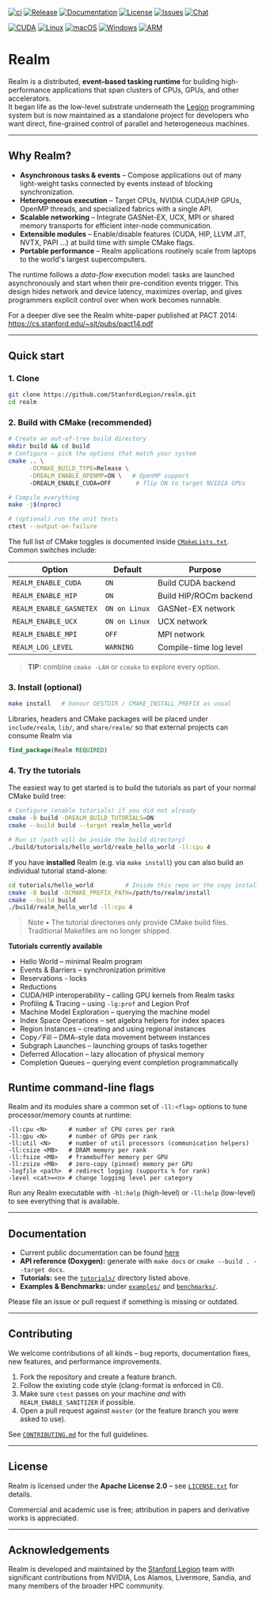 [![ci](https://github.com/stanfordlegion/realm/actions/workflows/ci.yml/badge.svg)](https://github.com/StanfordLegion/realm/actions/workflows/ci.yml)
[![Release](https://img.shields.io/github/release/stanfordlegion/realm.svg)](https://github.com/StanfordLegion/realm/releases/latest)
[![Documentation](https://img.shields.io/badge/docs-grey.svg?logo=doxygen&logoColor=white&labelColor=blue)](https://legion.stanford.edu/realm/doc)
[![License](https://img.shields.io/github/license/stanfordlegion/realm.svg)](https://github.com/StanfordLegion/realm/blob/main/LICENSE.txt)
[![Issues](https://img.shields.io/github/issues/stanfordlegion/realm.svg)](https://github.com/StanfordLegion/realm/issues)
[![Chat](https://img.shields.io/badge/zulip-join_chat-brightgreen.svg)](https://legion.zulipchat.com)

[![CUDA](https://img.shields.io/badge/CUDA-76B900?logo=nvidia&logoColor=fff)](#)
[![Linux](https://img.shields.io/badge/Linux-FCC624?logo=linux&logoColor=black)](#)
[![macOS](https://img.shields.io/badge/macOS-000000?logo=apple&logoColor=F0F0F0)](#)
[![Windows](https://custom-icon-badges.demolab.com/badge/Windows-0078D6?logo=windows11&logoColor=white)](#)
[![ARM](https://img.shields.io/badge/ARM-white?logo=arm&logoColor=white&color=blue)](#)

# Realm

Realm is a distributed, **event–based tasking runtime** for building high-performance applications that span clusters of CPUs, GPUs, and other accelerators.  
It began life as the low-level substrate underneath the [Legion](https://github.com/StanfordLegion/legion) programming system but is now maintained as a standalone project for developers who want direct, fine-grained control of parallel and heterogeneous machines.

---

## Why Realm?

* **Asynchronous tasks & events** – Compose applications out of many light-weight tasks connected by events instead of blocking synchronization.
* **Heterogeneous execution** – Target CPUs, NVIDIA CUDA/HIP GPUs, OpenMP threads, and specialized fabrics with a single API.
* **Scalable networking** – Integrate GASNet-EX, UCX, MPI or shared memory transports for efficient inter-node communication.
* **Extensible modules** – Enable/disable features (CUDA, HIP, LLVM JIT, NVTX, PAPI …) at build time with simple CMake flags.
* **Portable performance** – Realm applications routinely scale from laptops to the world's largest supercomputers.

The runtime follows a *data-flow* execution model: tasks are launched asynchronously and start when their pre-condition events trigger. This design hides network and device latency, maximizes overlap, and gives programmers explicit control over when work becomes runnable.

For a deeper dive see the Realm white-paper published at PACT 2014:  
https://cs.stanford.edu/~sjt/pubs/pact14.pdf

---

## Quick start

### 1. Clone
```bash
git clone https://github.com/StanfordLegion/realm.git
cd realm
```

### 2. Build with CMake (recommended)
```bash
# Create an out-of-tree build directory
mkdir build && cd build
# Configure – pick the options that match your system
cmake .. \
      -DCMAKE_BUILD_TYPE=Release \
      -DREALM_ENABLE_OPENMP=ON \   # OpenMP support
      -DREALM_ENABLE_CUDA=OFF       # flip ON to target NVIDIA GPUs

# Compile everything
make -j$(nproc)

# (optional) run the unit tests
ctest --output-on-failure
```
The full list of CMake toggles is documented inside [`CMakeLists.txt`](CMakeLists.txt).  Common switches include:

| Option | Default | Purpose |
| ------ | ------- | ------- |
| `REALM_ENABLE_CUDA` | `ON`  | Build CUDA backend |
| `REALM_ENABLE_HIP`  | `ON`  | Build HIP/ROCm backend |
| `REALM_ENABLE_GASNETEX` | `ON on Linux` | GASNet-EX network |
| `REALM_ENABLE_UCX` | `ON on Linux` | UCX network |
| `REALM_ENABLE_MPI` | `OFF` | MPI network |
| `REALM_LOG_LEVEL`  | `WARNING` | Compile-time log level |

> **TIP:** combine `cmake -LAH` or `ccmake` to explore every option.

### 3. Install (optional)
```bash
make install   # honour DESTDIR / CMAKE_INSTALL_PREFIX as usual
```
Libraries, headers and CMake packages will be placed under `include/realm`, `lib/`, and `share/realm/` so that external projects can consume Realm via
```cmake
find_package(Realm REQUIRED)
```

### 4. Try the tutorials
The easiest way to get started is to build the tutorials as part of your normal CMake build tree:

```bash
# Configure (enable tutorials) if you did not already
cmake -B build -DREALM_BUILD_TUTORIALS=ON
cmake --build build --target realm_hello_world

# Run it (path will be inside the build directory)
./build/tutorials/hello_world/realm_hello_world -ll:cpu 4
```

If you have **installed** Realm (e.g. via `make install`) you can also build an individual tutorial stand-alone:

```bash
cd tutorials/hello_world         # Inside this repo or the copy installed under share/realm/tutorials
cmake -B build -DCMAKE_PREFIX_PATH=/path/to/realm/install
cmake --build build
./build/realm_hello_world -ll:cpu 4
```

> Note • The tutorial directories only provide CMake build files. Traditional Makefiles are no longer shipped.

**Tutorials currently available**

* Hello World – minimal Realm program
* Events & Barriers – synchronization primitive
* Reservations - locks
* Reductions
* CUDA/HIP interoperability – calling GPU kernels from Realm tasks
* Profiling & Tracing – using `-lg:prof` and Legion Prof
* Machine Model Exploration – querying the machine model
* Index Space Operations – set algebra helpers for index spaces
* Region Instances – creating and using regional instances
* Copy ⁄ Fill – DMA-style data movement between instances
* Subgraph Launches – launching groups of tasks together
* Deferred Allocation – lazy allocation of physical memory
* Completion Queues – querying event completion programmatically

## Runtime command-line flags
Realm and its modules share a common set of `-ll:<flag>` options to tune processor/memory counts at runtime:

```
-ll:cpu <N>      # number of CPU cores per rank
-ll:gpu <N>      # number of GPUs per rank
-ll:util <N>     # number of util processors (communication helpers)
-ll:csize <MB>   # DRAM memory per rank
-ll:fsize <MB>   # framebuffer memory per GPU
-ll:zsize <MB>   # zero-copy (pinned) memory per GPU
-logfile <path>  # redirect logging (supports % for rank)
-level <cat>=<n> # change logging level per category
```
Run any Realm executable with `-hl:help` (high-level) or `-ll:help` (low-level) to see everything that is available.

---

## Documentation
* Current public documentation can be found [here](https://legion.stanford.edu/realm/doc/main)
* **API reference (Doxygen):** generate with `make docs` or `cmake --build . --target docs`.
* **Tutorials:** see the [`tutorials/`](tutorials) directory listed above.
* **Examples & Benchmarks:** under [`examples/`](examples) and [`benchmarks/`](benchmarks).

Please file an issue or pull request if something is missing or outdated.

---

## Contributing
We welcome contributions of all kinds – bug reports, documentation fixes, new features, and performance improvements.

1. Fork the repository and create a feature branch.
2. Follow the existing code style (clang-format is enforced in CI).
3. Make sure `ctest` passes on your machine *and* with `REALM_ENABLE_SANITIZER` if possible.
4. Open a pull request against `master` (or the feature branch you were asked to use).

See [`CONTRIBUTING.md`](.github/CONTRIBUTING.md) for the full guidelines.

---

## License

Realm is licensed under the **Apache License 2.0** – see [`LICENSE.txt`](LICENSE.txt) for details.

Commercial and academic use is free; attribution in papers and derivative works is appreciated.

---

## Acknowledgements
Realm is developed and maintained by the [Stanford Legion](https://legion.stanford.edu) team with significant contributions from NVIDIA, Los Alamos, Livermore, Sandia, and many members of the broader HPC community.
